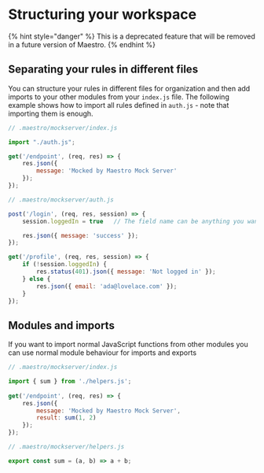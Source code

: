 # Structuring your workspace

{% hint style="danger" %}
This is a deprecated feature that will be removed in a future version of Maestro.
{% endhint %}

## Separating your rules in different files

You can structure your rules in different files for organization and then add imports to your other modules from your `index.js` file. The following example shows how to import all rules defined in `auth.js` - note that importing them is enough.

```javascript
// .maestro/mockserver/index.js

import "./auth.js";

get('/endpoint', (req, res) => {
    res.json({
        message: 'Mocked by Maestro Mock Server'
    });
});
```

```javascript
// .maestro/mockserver/auth.js

post('/login', (req, res, session) => {
    session.loggedIn = true   // The field name can be anything you want

    res.json({ message: 'success' });
});

get('/profile', (req, res, session) => {
    if (!session.loggedIn) {
        res.status(401).json({ message: 'Not logged in' });
    } else {
        res.json({ email: 'ada@lovelace.com' });
    }
});
```

## Modules and imports

If you want to import normal JavaScript functions from other modules you can use normal module behaviour for imports and exports

```javascript
// .maestro/mockserver/index.js

import { sum } from './helpers.js';
  
get('/endpoint', (req, res) => {
    res.json({
        message: 'Mocked by Maestro Mock Server',
        result: sum(1, 2)
    });
});
```

```javascript
// .maestro/mockserver/helpers.js

export const sum = (a, b) => a + b;
```
